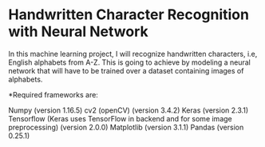 # Handwritten Character Recognition with Neural Network

In this machine learning project, I will recognize handwritten characters, i.e, English alphabets from A-Z. This is going to achieve by modeling a neural network that will have to be trained over a dataset containing images of alphabets.

*Required frameworks are:

Numpy (version 1.16.5)
cv2 (openCV) (version 3.4.2)
Keras (version 2.3.1)
Tensorflow (Keras uses TensorFlow in backend and for some image preprocessing) (version 2.0.0)
Matplotlib (version 3.1.1)
Pandas (version 0.25.1)
